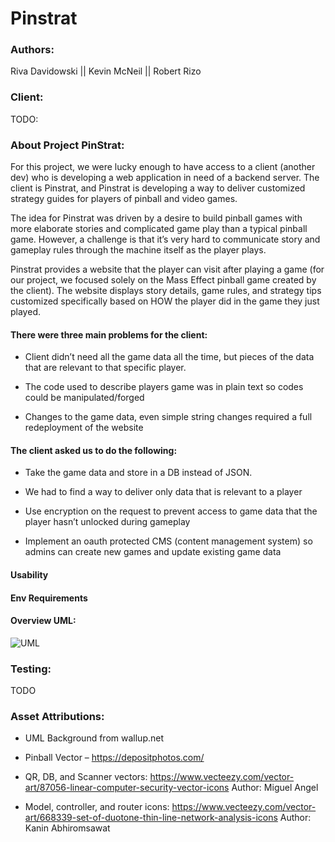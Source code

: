 # Pinstrat

### Authors:

Riva Davidowski  ||   Kevin McNeil  ||   Robert Rizo

### Client:

TODO:

### About Project PinStrat:

  For this project, we were lucky enough to have access to a client (another dev) who is developing a web application in need of a backend server. The client is Pinstrat, and Pinstrat is developing a way to deliver customized strategy guides for players of pinball and video games. 

  The idea for Pinstrat was driven by a desire to build pinball games with more elaborate stories and complicated game play than a typical pinball game. However, a challenge is that it’s very hard to communicate story and gameplay rules through the machine itself as the player plays.

  Pinstrat provides a website that the player can visit after playing a game (for our project, we focused solely on the Mass Effect pinball game created by the client). The website displays story details, game rules, and strategy tips customized specifically based on HOW the player did in the game they just played. 

####  There were three main problems for the client:
 
-  Client didn’t need all the game data all the time, but pieces of the data that are relevant to that specific player.

-  The code used to describe players game was in plain text so codes could be manipulated/forged

-  Changes to the game data, even simple string changes required a full redeployment of the website

####  The client asked us to do the following:

-  Take the game data and store in a DB instead of JSON. 

-  We had to find a way to deliver only data that is relevant to a player

-  Use encryption on the request to prevent access to game data that the player hasn’t unlocked during gameplay

-  Implement an oauth protected CMS (content management system) so admins can create new games and update existing game data

#### Usability

#### Env Requirements

#### Overview UML:

![UML](https://raw.githubusercontent.com/401-Midterm/pinstrat/main/midtem%20UML%201.jpg)

### Testing:

TODO

### Asset Attributions:

- UML Background from wallup.net

- Pinball Vector – https://depositphotos.com/

- QR, DB, and  Scanner vectors: https://www.vecteezy.com/vector-art/87056-linear-computer-security-vector-icons
Author: Miguel Angel

- Model, controller, and router icons: https://www.vecteezy.com/vector-art/668339-set-of-duotone-thin-line-network-analysis-icons
Author: Kanin Abhiromsawat 
